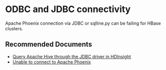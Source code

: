 <properties
    pageTitle="Azure HDInsight Client tool issue: ODBC or JDBC"
    description="ODBC-JDBC connectivity"
    Service="microsoft.hdinsight"
    resource="clusters"
    authors="TobyTu"
    ms.author="jaserano"
    displayOrder="82"
    selfHelpType="resource"
    supportTopicIds="32636485"
    resourceTags=""
    productPesIds="15078"
    cloudEnvironments="public, MoonCake"
    ArticleId="871a530b-ca29-4b9c-96f1-9038613921c5"
/>

# ODBC and JDBC connectivity

Apache Phoenix connection via JDBC or sqlline.py can be failing for HBase clusters.

## **Recommended Documents**

* [Query Apache Hive through the JDBC driver in HDInsight](https://docs.microsoft.com/azure/hdinsight/hadoop/apache-hadoop-connect-hive-jdbc-driver)
* [Unable to connect to Apache Phoenix](https://hdinsight.github.io/hbase/phoenix-connectivity-issue.html)
